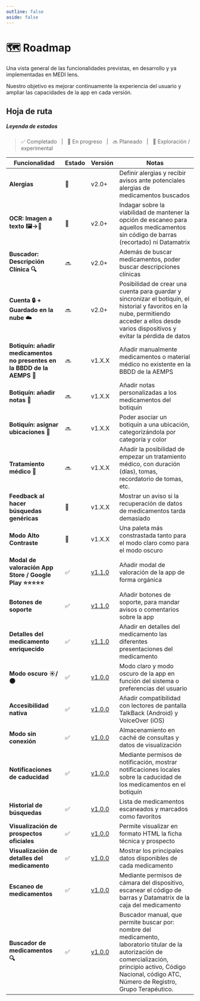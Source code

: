 ```yaml
---
outline: false
aside: false
---
```


# 🗺️ Roadmap

Una vista general de las funcionalidades previstas, en desarrollo y ya implementadas en <span class="logo-colored">MEDI lens</span>.

Nuestro objetivo es mejorar continuamente la experiencia del usuario y ampliar las capacidades de la app en cada versión.

## Hoja de ruta

##### Leyenda de estados

> ✅ Completado &nbsp; | &nbsp; 🚧 En progreso &nbsp; | &nbsp; 🔜 Planeado &nbsp; | &nbsp; 🧪 Exploración / experimental

| Funcionalidad                                                            | Estado | Versión                                | Notas                                                                                                                                                                                                              |
| ------------------------------------------------------------------------ | ------ | -------------------------------------- | ------------------------------------------------------------------------------------------------------------------------------------------------------------------------------------------------------------------ |
| **Alergias**                                                             | 🧪     | v2.0+                                  | Definir alergias y recibir avisos ante potenciales alergias de medicamentos buscados                                                                                                                               |
| **OCR: Imagen a texto 🖼️→📄**                                            | 🧪     | v2.0+                                  | Indagar sobre la viabilidad de mantener la opción de escaneo para aquellos medicamentos sin código de barras (recortado) ni Datamatrix                                                                             |
| **Buscador: Descripción Clínica 🔍**                                     | 🔜     | v2.0+                                  | Además de buscar medicamentos, poder buscar descripciones clínicas                                                                                                                                                 |
| **Cuenta 🔒 + Guardado en la nube ☁️**                                   | 🔜     | v2.0+                                  | Posibilidad de crear una cuenta para guardar y sincronizar el botiquín, el historial y favoritos en la nube, permitiendo acceder a ellos desde varios dispositivos y evitar la pérdida de datos                    |
| **Botiquín: añadir medicamentos no presentes en la BBDD de la AEMPS 📝** | 🔜     | v1.X.X                                 | Añadir manualmente medicamentos o material médico no existente en la BBDD de la AEMPS                                                                                                                                                        |
| **Botiquín: añadir notas 📝**                                            | 🔜     | v1.X.X                                 | Añadir notas personalizadas a los medicamentos del botiquín                                                                                                                                                        |
| **Botiquín: asignar ubicaciones 📍**                                     | 🔜     | v1.X.X                                 | Poder asociar un botiquín a una ubicación, categorizándola por categoría y color                                                                                                                                   |
| **Tratamiento médico 📅**                                                | 🔜     | v1.X.X                                 | Añadir la posibilidad de empezar un tratamiento médico, con duración (días), tomas, recordatorio de tomas, etc.                                                                                                    |
| **Feedback al hacer búsquedas genéricas**                                | 🚧     | v1.X.X                                 | Mostrar un aviso si la recuperación de datos de medicamentos tarda demasiado                                                                                                                                       |
| **Modo Alto Contraste**                                                  | 🚧     | v1.X.X | Una paleta más constrastada tanto para el modo claro como para el modo oscuro
| **Modal de valoración App Store / Google Play ⭐⭐⭐⭐⭐**               | ✅     | [v1.1.0](/changelog#v1-1-0-2025-10-23)                                | Añadir modal de valoración de la app de forma orgánica                                                                                                                                                             |
| **Botones de soporte**                                                   | ✅     | [v1.1.0](/changelog#v1-1-0-2025-10-23)                                 | Añadir botones de soporte, para mandar avisos o comentarios sobre la app                                                                                                                                           |
| **Detalles del medicamento enriquecido**                                 | ✅     | [v1.1.0](/changelog#v1-1-0-2025-10-23)                                 | Añadir en detalles del medicamento las diferentes presentaciones del medicamento                                                                                                                                   |
| **Modo oscuro ☀️/🌑**                                                   | ✅     | [v1.0.0](/changelog#v1-0-0-2025-08-28) | Modo claro y modo oscuro de la app en función del sistema o preferencias del usuario                                                                                                                                         |
| **Accesibilidad nativa**                                                 | ✅     | [v1.0.0](/changelog#v1-0-0-2025-08-28) | Añadir compatibilidad con lectores de pantalla TalkBack (Android) y VoiceOver (iOS)                                                                                                                                |
| **Modo sin conexión**                                                    | ✅     | [v1.0.0](/changelog#v1-0-0-2025-08-28) | Almacenamiento en caché de consultas y datos de visualización                                                                                                                                                      |
| **Notificaciones de caducidad**                                          | ✅     | [v1.0.0](/changelog#v1-0-0-2025-08-28) | Mediante permisos de notificación, mostrar notificaciones locales sobre la caducidad de los medicamentos en el botiquín                                                                                            |
| **Historial de búsquedas**                                               | ✅     | [v1.0.0](/changelog#v1-0-0-2025-08-28) | Lista de medicamentos escaneados y marcados como favoritos                                                                                                                                                         |
| **Visualización de prospectos oficiales**                                | ✅     | [v1.0.0](/changelog#v1-0-0-2025-08-28) | Permite visualizar en formato HTML la ficha técnica y prospecto                                                                                                                                                    |
| **Visualización de detalles del medicamento**                            | ✅     | [v1.0.0](/changelog#v1-0-0-2025-08-28) | Mostrar los principales datos disponibles de cada medicamento                                                                                                                                                      |
| **Escaneo de medicamentos**                                              | ✅     | [v1.0.0](/changelog#v1-0-0-2025-08-28) | Mediante permisos de cámara del dispositivo, escanear el código de barras y Datamatrix de la caja del medicamento                                                                                                  |
| **Buscador de medicamentos 🔍**                                          | ✅     | [v1.0.0](/changelog#v1-0-0-2025-08-28) | Buscador manual, que permite buscar por: nombre del medicamento, laboratorio titular de la autorización de comercialización, principio activo, Código Nacional, código ATC, Número de Registro, Grupo Terapéutico. |

<style>
.VPDoc:not(.has-sidebar) .content{
  max-width: max-content !important;
}
</style>
